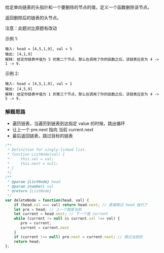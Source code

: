 给定单向链表的头指针和一个要删除的节点的值，定义一个函数删除该节点。

返回删除后的链表的头节点。

注意：此题对比原题有改动

示例 1:

```
输入: head = [4,5,1,9], val = 5
输出: [4,1,9]
解释: 给定你链表中值为 5 的第二个节点，那么在调用了你的函数之后，该链表应变为 4 -> 1 -> 9.
```

示例 2:


```
输入: head = [4,5,1,9], val = 1
输出: [4,5,9]
解释: 给定你链表中值为 1 的第三个节点，那么在调用了你的函数之后，该链表应变为 4 -> 5 -> 9.
```

### 解题思路

* 遍历链表，当遍历到链表到达指定 value 的时候，跳出循环
* 让上一个 pre.next 指向 当前 current.next 
* 最后返回链表，跳过目标的链表

```js
/**
 * Definition for singly-linked list.
 * function ListNode(val) {
 *     this.val = val;
 *     this.next = null;
 * }
 */
/**
 * @param {ListNode} head
 * @param {number} val
 * @return {ListNode}
 */
var deleteNode = function(head, val) {
    if (head.val === val) return head.next; // 直接跳过 head 就行了
    let pre = head; // 上一个就是当前
    let current = head.next; // 下一个是 current
    while (current != null && current.val !== val) {
       pre = current;
       current = current.next
    }
    if (current !== null) pre.next = current.next; // 跳过当前的
    return head;
};
```
